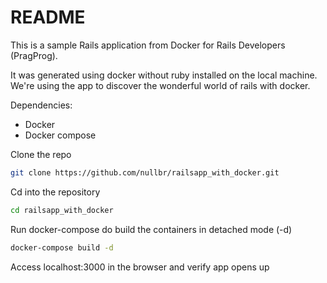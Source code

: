 # README

This is a sample Rails application from Docker for Rails Developers (PragProg).

It was generated using docker without ruby installed on the local machine.
We're using the app to discover the wonderful world of rails with docker.

Dependencies:
- Docker
- Docker compose

Clone the repo
```bash
git clone https://github.com/nullbr/railsapp_with_docker.git
```

Cd into the repository
```bash
cd railsapp_with_docker
```

Run docker-compose do build the containers in detached mode (-d)
```bash
docker-compose build -d
```

Access localhost:3000 in the browser and verify app opens up
